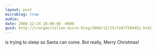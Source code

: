 ```yaml
---
layout: post
microblog: true
audio: 
date: 2008-12-24 18:00:00 -0600
guid: http://craigmcclellan.micro.blog/2008/12/25/t1077584452.html
---
```

is trying to sleep so Santa can come. But really, Merry Christmas!
